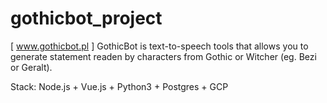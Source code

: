 # gothicbot_project
[ www.gothicbot.pl ] GothicBot is text-to-speech tools that allows you to generate statement readen by characters from Gothic or Witcher (eg. Bezi or Geralt).

Stack: Node.js + Vue.js + Python3 + Postgres + GCP
